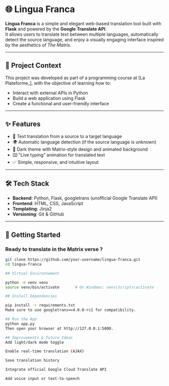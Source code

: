# 🌐 Lingua Franca

**Lingua Franca** is a simple and elegant web-based translation tool built with **Flask** and powered by the **Google Translate API**.  
It allows users to translate text between multiple languages, automatically detect the source language, and enjoy a visually engaging interface inspired by the aesthetics of *The Matrix*.

---

## 🧠 Project Context

This project was developed as part of a programming course at [La Plateforme_], with the objective of learning how to:
- Interact with external APIs in Python
- Build a web application using Flask
- Create a functional and user-friendly interface

---

## ✨ Features

- 📝 Text translation from a source to a target language
- 🌍 Automatic language detection (if the source language is unknown)
- 🎨 Dark theme with Matrix-style design and animated background
- ⌨️ "Live typing" animation for translated text
- ✅ Simple, responsive, and intuitive layout

---

## 🛠️ Tech Stack

- **Backend**: Python, Flask, googletrans (unofficial Google Translate API)
- **Frontend**: HTML, CSS, JavaScript
- **Templating**: Jinja2
- **Versioning**: Git & GitHub

---

## 🚀 Getting Started

### Ready to translate in the Matrix verse ?

```bash
git clone https://github.com/your-username/lingua-franca.git
cd lingua-franca

## Virtual Environnement

python -m venv venv
source venv/bin/activate       # On Windows: venv\Scripts\activate

## Install Dependancies

pip install -r requirements.txt
Make sure to use googletrans==4.0.0-rc1 for compatibility.

## Run the App
python app.py
Then open your browser at http://127.0.0.1:5000.

## Improvements & Future Ideas
Add light/dark mode toggle

Enable real-time translation (AJAX)

Save translation history

Integrate official Google Cloud Translate API

Add voice input or text-to-speech
